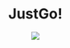 <div align='center'><h1>JustGo!</h1><img src='https://user-images.githubusercontent.com/23531034/148371444-6a9e799d-74ba-4c96-be74-b5610618bafe.png' /></div>

